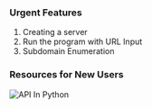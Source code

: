### Urgent Features
1. Creating a server
2. Run the program with URL Input
3. Subdomain Enumeration


### Resources for New Users
![API In Python](https://www.youtube.com/watch?v=4T5Gnrmzjak)
